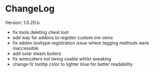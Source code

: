 # ChangeLog

Version: 1.0.20.b

- fix tools deleting chest loot
- add way for addons to register custom ore veins
- fix addon tooltype registration issue where tagging methods were inaccessible
- add solar steam boilers
- fix wirecutters not being usable whilst sneaking
- change IV tooltip color to lighter blue for better readability